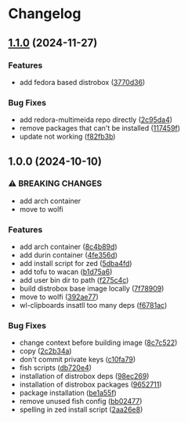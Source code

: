 # Changelog

## [1.1.0](https://github.com/claudiiii/berries/compare/v1.0.0...v1.1.0) (2024-11-27)


### Features

* add fedora based distrobox ([3770d36](https://github.com/claudiiii/berries/commit/3770d36ca8be8aa693a0f9a468516d84bde8a214))


### Bug Fixes

* add redora-multimeida repo directly ([2c95da4](https://github.com/claudiiii/berries/commit/2c95da4209699cdf6320c4a482d77ce886609692))
* remove packages that can't be installed ([117459f](https://github.com/claudiiii/berries/commit/117459f9ba443d5030380235345e121ddcc8f15c))
* update not working ([f82fb3b](https://github.com/claudiiii/berries/commit/f82fb3b187545af2b5fc0dc4eaa8e8628013f6e2))

## 1.0.0 (2024-10-10)


### ⚠ BREAKING CHANGES

* add arch container
* move to wolfi

### Features

* add arch container ([8c4b89d](https://github.com/claudiiii/berries/commit/8c4b89d4cf5b64ea1853b59c2e8f6d1465233f62))
* add durin container ([4fe356d](https://github.com/claudiiii/berries/commit/4fe356d3780f8424d964aaa560bcab60b0e9c8b4))
* add install script for zed ([5dba4fd](https://github.com/claudiiii/berries/commit/5dba4fd1f7ddc48edf43c79390570eb9316e2524))
* add tofu to wacan ([b1d75a6](https://github.com/claudiiii/berries/commit/b1d75a64bf071468d765bc5272791459a84238b5))
* add user bin dir to path ([f275c4c](https://github.com/claudiiii/berries/commit/f275c4c8e9210977da8f89d4e80c36374bac9715))
* build distrobox base image locally ([7f78909](https://github.com/claudiiii/berries/commit/7f789091f80d32934fa3de42f461b53828fce72d))
* move to wolfi ([392ae77](https://github.com/claudiiii/berries/commit/392ae779700eb6cd21674296fed63c7f4c86fbc4))
* wl-clipboards insatll too many deps ([f6781ac](https://github.com/claudiiii/berries/commit/f6781ac094217e69208783c9a91da561dabd272f))


### Bug Fixes

* change context before building image ([8c7c522](https://github.com/claudiiii/berries/commit/8c7c522fafa41a7aa58988b57839da536c0c19ad))
* copy ([2c2b34a](https://github.com/claudiiii/berries/commit/2c2b34acf0a54c94372a57db29da2b572076f013))
* don't commit private keys ([c10fa79](https://github.com/claudiiii/berries/commit/c10fa793f73760b94dfbf17fbf3a7e9bfe42d139))
* fish scripts ([db720e4](https://github.com/claudiiii/berries/commit/db720e46cf7738e5cb2abf7c92f833fff20cacd8))
* installation of distrobox deps ([98ec269](https://github.com/claudiiii/berries/commit/98ec269c074a0fb1bad04120fb7446959761573e))
* installation of distrobox packages ([9652711](https://github.com/claudiiii/berries/commit/965271134518e503db9bbf200276e1d64293a3fb))
* package installation ([be1a55f](https://github.com/claudiiii/berries/commit/be1a55f8a9cb67a14a6b57093fb76a32b380f832))
* remove unused fish config ([bb02477](https://github.com/claudiiii/berries/commit/bb0247797c5565cceaf6e07402550cf78f43aeae))
* spelling in zed install script ([2aa26e8](https://github.com/claudiiii/berries/commit/2aa26e84849c72ef489b63f2a17f59f406da0fd6))
